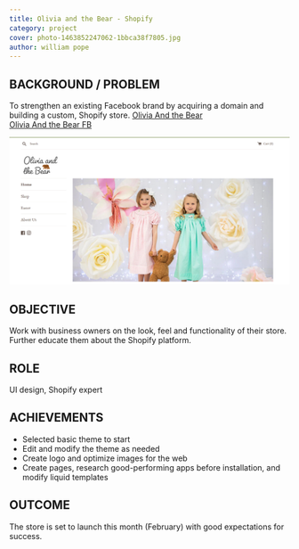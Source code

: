 ```yaml
---
title: Olivia and the Bear - Shopify
category: project
cover: photo-1463852247062-1bbca38f7805.jpg
author: william pope
---
```


## BACKGROUND / PROBLEM
To strengthen an existing Facebook brand by acquiring a domain and building a custom, Shopify store.
[Olivia And the Bear](https://www.oliviaandbear.com/)<br />
[Olivia And the Bear FB](https://www.facebook.com/oliviaandthebear/)

![unsplash.com](./oliviaandbear.jpg)

## OBJECTIVE
Work with business owners on the look, feel and functionality of their store. Further educate them about the Shopify platform.

## ROLE
UI design, Shopify expert

## ACHIEVEMENTS
<ul class="li-style">
<li>Selected basic theme to start</li>
<li>Edit and modify the theme as needed</li>
<li>Create logo and optimize images for the web</li>
<li>Create pages, research good-performing apps before installation, and modify liquid templates</li>
</ul>

## OUTCOME
The store is set to launch this month (February) with good expectations for success.

